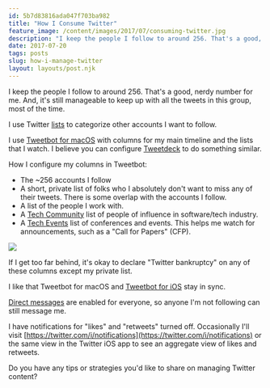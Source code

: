 ```yaml
---
id: 5b7d83816ada047f703ba982
title: "How I Consume Twitter"
feature_image: /content/images/2017/07/consuming-twitter.jpg
description: "I keep the people I follow to around 256. That's a good, nerdy number for me. And, it's still manageable to keep up with all the tweets in…"
date: 2017-07-20
tags: posts
slug: how-i-manage-twitter
layout: layouts/post.njk
---
```


I keep the people I follow to around 256. That's a good, nerdy number for me. And, it's still manageable to keep up with all the tweets in this group, most of the time.

I use Twitter [lists](https://support.twitter.com/articles/76460) to categorize other accounts I want to follow.

I use [Tweetbot for macOS](https://tapbots.com/tweetbot/mac/) with columns for my main timeline and the lists that I watch. I believe you can configure [Tweetdeck](https://tweetdeck.twitter.com/) to do something similar.

How I configure my columns in Tweetbot:

* The ~256 accounts I follow
* A short, private list of folks who I absolutely don't want to miss any of their tweets. There is some overlap with the accounts I follow.
* A list of the people I work with.
* A [Tech Community](https://twitter.com/reverentgeek/lists/tech-community) list of people of influence in software/tech industry.
* A [Tech Events](https://twitter.com/reverentgeek/lists/tech-events) list of conferences and events. This helps me watch for announcements, such as a "Call for Papers" (CFP).

![](/content/images/2017/07/tweetbot.jpg)

If I get too far behind, it's okay to declare "Twitter bankruptcy" on any of these columns except my private list.

I like that Tweetbot for macOS and [Tweetbot for iOS](https://tapbots.com/tweetbot/) stay in sync.

[Direct messages](https://support.twitter.com/articles/14606) are enabled for everyone, so anyone I'm not following can still message me.

I have notifications for "likes" and "retweets" turned off. Occasionally I'll visit [https://twitter.com/i/notifications](https://twitter.com/i/notifications) or the same view in the Twitter iOS app to see an aggregate view of likes and retweets.

Do you have any tips or strategies you'd like to share on managing Twitter content?
